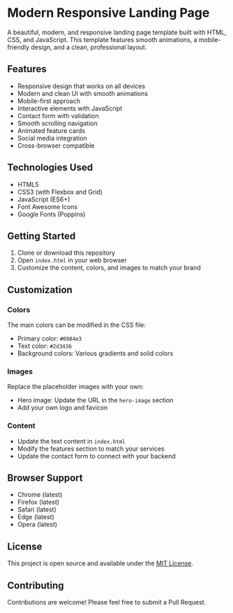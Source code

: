# Modern Responsive Landing Page

A beautiful, modern, and responsive landing page template built with HTML, CSS, and JavaScript. This template features smooth animations, a mobile-friendly design, and a clean, professional layout.

## Features

- Responsive design that works on all devices
- Modern and clean UI with smooth animations
- Mobile-first approach
- Interactive elements with JavaScript
- Contact form with validation
- Smooth scrolling navigation
- Animated feature cards
- Social media integration
- Cross-browser compatible

## Technologies Used

- HTML5
- CSS3 (with Flexbox and Grid)
- JavaScript (ES6+)
- Font Awesome Icons
- Google Fonts (Poppins)

## Getting Started

1. Clone or download this repository
2. Open `index.html` in your web browser
3. Customize the content, colors, and images to match your brand

## Customization

### Colors
The main colors can be modified in the CSS file:
- Primary color: `#0984e3`
- Text color: `#2d3436`
- Background colors: Various gradients and solid colors

### Images
Replace the placeholder images with your own:
- Hero image: Update the URL in the `hero-image` section
- Add your own logo and favicon

### Content
- Update the text content in `index.html`
- Modify the features section to match your services
- Update the contact form to connect with your backend

## Browser Support

- Chrome (latest)
- Firefox (latest)
- Safari (latest)
- Edge (latest)
- Opera (latest)

## License

This project is open source and available under the [MIT License](LICENSE).

## Contributing

Contributions are welcome! Please feel free to submit a Pull Request. 